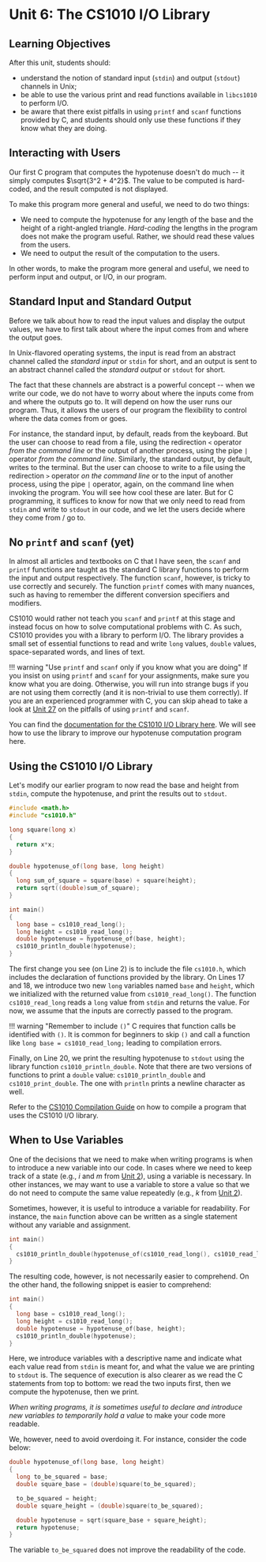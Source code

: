 # Unit 6: The CS1010 I/O Library

## Learning Objectives
After this unit, students should:

- understand the notion of standard input (`stdin`) and output (`stdout`) channels in Unix;
- be able to use the various print and read functions available in `libcs1010` to perform I/O.
- be aware that there exist pitfalls in using `printf` and `scanf` functions provided by C, and students should only use these functions if they know what they are doing.

## Interacting with Users

Our first C program that computes the hypotenuse doesn't do much -- it simply computes $\sqrt{3^2 + 4^2}$.  The value to be computed is hard-coded, and the result computed is not displayed.

To make this program more general and useful, we need to do two things:

- We need to compute the hypotenuse for any length of the base and the height of a right-angled triangle.  _Hard-coding_ the lengths in the program does not make the program useful.   Rather, we should read these values from the users.  
- We need to output the result of the computation to the users.  

In other words, to make the program more general and useful, we need to perform input and output, or I/O, in our program.

## Standard Input and Standard Output

Before we talk about how to read the input values and display the output values, we have to first talk about where the input comes from and where the output goes.

In Unix-flavored operating systems, the input is read from an abstract channel called the _standard input_ or `stdin` for short, and an output is sent to an abstract channel called the _standard output_ or `stdout` for short.

The fact that these channels are abstract is a powerful concept -- when we write our code, we do not have to worry about where the inputs come from and where the outputs go to.  It will depend on how the user runs our program.  Thus, it allows the users of our program the flexibility to control where the data comes from or goes.

For instance, the standard input, by default, reads from the keyboard.  But the user can choose to read from a file, using the redirection `<` operator _from the command line_ or the output of another process, using the pipe `|` operator _from the command line_.  Similarly, the standard output, by default, writes to the terminal.  But the user can choose to write to a file using the redirection `>` operator _on the command line_ or to the input of another process, using the pipe `|` operator, again, on the command line when invoking the program.  You will see how cool these are later.  But for C programming, it suffices to know for now that we only need to read from `stdin` and write to `stdout` in our code, and we let the users decide where they come from / go to.

## No `printf` and `scanf` (yet)

In almost all articles and textbooks on C that I have seen, the `scanf` and `printf` functions are taught as the standard C library functions to perform the input and output respectively.  The function `scanf`, however, is tricky to use correctly and securely.  The function `printf` comes with many nuances, such as having to remember the different conversion specifiers and modifiers.

CS1010 would rather not teach you `scanf` and `printf` at this stage and instead focus on how to solve computational problems with C.  As such, CS1010 provides you with a library to perform I/O.  The library provides a small set of essential functions to read and write `long` values, `double` values, space-separated words, and lines of text.

!!! warning "Use `printf` and `scanf` only if you know what you are doing"
	If you insist on using `printf` and `scanf` for your assignments, make sure you know what you are doing.  Otherwise, you will run into strange bugs if you are not using them correctly (and it is non-trivial to use them correctly).  If you are an experienced programmer with C, you can skip ahead to take a look at [Unit 27](27-stdio.md) on the pitfalls of using `printf` and `scanf`.

You can find the [documentation for the CS1010 I/O Library here](../guides/library.md).  We will see how to use the library to improve our hypotenuse computation program here.

## Using the CS1010 I/O Library

Let's modify our earlier program to now read the base and height from `stdin`, compute the hypotenuse, and print the results out to `stdout`.

```C title="Example: Reading and writing with standard I/O"
#include <math.h>
#include "cs1010.h"

long square(long x)
{
  return x*x;
}

double hypotenuse_of(long base, long height)
{
  long sum_of_square = square(base) + square(height);
  return sqrt((double)sum_of_square);
}

int main()
{
  long base = cs1010_read_long();
  long height = cs1010_read_long();
  double hypotenuse = hypotenuse_of(base, height);
  cs1010_println_double(hypotenuse);
}
```

The first change you see (on Line 2) is to include the file `cs1010.h`, which includes the declaration of functions provided by the library.  On Lines 17 and 18, we introduce two new `long` variables named `base` and `height`, which we initialized with the returned value from `cs1010_read_long()`.  The function `cs1010_read_long` reads a `long` value from `stdin` and returns the value.  For now, we assume that the inputs are correctly passed to the program.

!!! warning "Remember to include `()`"
	C requires that function calls be identified with `()`.  It is common for beginners
	to skip `()` and call a function like `long base = cs1010_read_long;` leading to
	compilation errors.

Finally, on Line 20, we print the resulting hypotenuse to `stdout` using the library function `cs1010_println_double`.  Note that there are two versions of functions to print a `double` value: `cs1010_println_double` and `cs1010_print_double`.  The one with `println` prints a newline character as well.

Refer to the [CS1010 Compilation Guide](../guides/clang.md) on how to compile a program that uses the CS1010 I/O library.

## When to Use Variables

One of the decisions that we need to make when writing programs is when to introduce a new variable into our code.  In cases where we need to keep track of a state (e.g., $i$ and $m$ from [Unit 2](02-algo.md)), using a variable is necessary.  In other instances, we may want to use a variable to store a value so that we do not need to compute the same value repeatedly (e.g., $k$ from [Unit 2](02-algo.md)).

Sometimes, however, it is useful to introduce a variable for readability. For instance, the `main` function above can be written as a single statement without any variable and assignment.

```C title="Example: Calculating hypotenuse without declaring any variables"
int main()
{
  cs1010_println_double(hypotenuse_of(cs1010_read_long(), cs1010_read_long()));
}
```

The resulting code, however, is not necessarily easier to comprehend.
On the other hand, the following snippet is easier to comprehend:

```C
int main()
{
  long base = cs1010_read_long();
  long height = cs1010_read_long();
  double hypotenuse = hypotenuse_of(base, height);
  cs1010_println_double(hypotenuse);
}
```

Here, we introduce variables with a descriptive name and indicate what each value read from `stdin` is meant for, and what the value we are printing to `stdout` is.  The sequence of execution is also clearer as we read the C statements from top to bottom: we read the two inputs first, then we compute the hypotenuse, then we print.

_When writing programs, it is sometimes useful to declare and introduce new variables to temporarily hold a value_ to make your code more readable.

We, however, need to avoid overdoing it.  For instance, consider the code below:

```C
double hypotenuse_of(long base, long height)
{
  long to_be_squared = base;
  double square_base = (double)square(to_be_squared);

  to_be_squared = height;
  double square_height = (double)square(to_be_squared);

  double hypotenuse = sqrt(square_base + square_height);
  return hypotenuse;
}
```

The variable `to_be_squared` does not improve the readability of the code.
